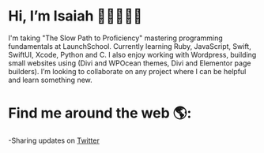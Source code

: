 # Hi, I’m Isaiah 👋🏼🧑🏽‍💻


I'm taking "The Slow Path to Proficiency" mastering programming fundamentals at LaunchSchool. Currently learning Ruby, JavaScript, Swift, SwiftUI, Xcode, Python and C. I also enjoy working with Wordpress, building small websites using (Divi and WPOcean themes, Divi and Elementor page builders). I’m looking to collaborate on any project where I can be helpful and learn something new. 

# Find me around the web 🌎: 
-Sharing updates on <a href="https://twitter.com/iSimonDev">Twitter</a>

<!---
IsaiahSimon/IsaiahSimon is a ✨ special ✨ repository because its `README.md` (this file) appears on your GitHub profile.
You can click the Preview link to take a look at your changes.
--->
